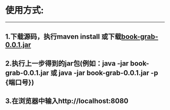 使用方式:
========
---------
1.下载源码，执行maven install 或下载[book-grab-0.0.1.jar](http://basc.io/io/github/wcnnkh/book-grab/0.0.1/book-grab-0.0.1.jar)
---------
2.执行上一步得到的jar包(例如：java -jar book-grab-0.0.1.jar 或 java -jar book-grab-0.0.1.jar -p {端口号})
---------
3.在浏览器中输入http://localhost:8080
---------
